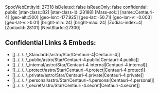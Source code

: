 ﻿---
location:
- -50.71
- 177.925
- 500
tags:
- astro/Star
type: Star
---

SpocWebEntityId: 27318
isDeleted: false
isReadOnly: false
confidential: public
[star-class::B2]
[star-class-id::28188]
[Mass-sol::]
[name::Centauri-4]
[geo-alt::500]
[geo-lon::-177.925]
[geo-lat::-50.71]
[geo-lon-v::-0.003]
[geo-lat-v::-0.01]
[bright-min::24]
[bright-max::24]
[Zodiac-index::4]
[ZodiacId::28101]
[NextStarId::27300]



## Confidential Links & Embeds: 
- [[../../../_Standards/astro/Star/Centauri-4|Centauri-4]] 
- [[../../../_public/astro/Star/Centauri-4.public|Centauri-4.public]] 
- [[../../../_internal/astro/Star/Centauri-4.internal|Centauri-4.internal]] 
- [[../../../_protect/astro/Star/Centauri-4.protect|Centauri-4.protect]] 
- [[../../../_private/astro/Star/Centauri-4.private|Centauri-4.private]] 
- [[../../../_personal/astro/Star/Centauri-4.personal|Centauri-4.personal]] 
- [[../../../_secret/astro/Star/Centauri-4.secret|Centauri-4.secret]]


